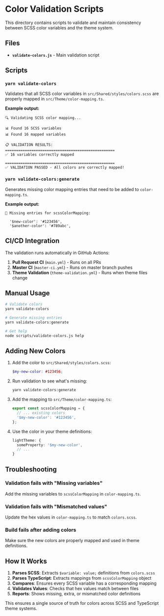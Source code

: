 # Color Validation Scripts

This directory contains scripts to validate and maintain consistency between SCSS color variables and the theme system.

## Files

- **`validate-colors.js`** - Main validation script

## Scripts

### `yarn validate-colors`

Validates that all SCSS color variables in `src/Shared/styles/colors.scss` are properly mapped in `src/Theme/color-mapping.ts`.

**Example output:**
```
🔍 Validating SCSS color mapping...

📊 Found 16 SCSS variables
📊 Found 16 mapped variables

📋 VALIDATION RESULTS:
==================================================
✅ 16 variables correctly mapped

==================================================
✅ VALIDATION PASSED - All colors are correctly mapped!
```

### `yarn validate-colors:generate`

Generates missing color mapping entries that need to be added to `color-mapping.ts`.

**Example output:**
```
📝 Missing entries for scssColorMapping:

  '$new-color': '#123456',
  '$another-color': '#789abc',
```

## CI/CD Integration

The validation runs automatically in GitHub Actions:

1. **Pull Request CI** (`main.yml`) - Runs on all PRs
2. **Master CI** (`master-ci.yml`) - Runs on master branch pushes  
3. **Theme Validation** (`theme-validation.yml`) - Runs when theme files change

## Manual Usage

```bash
# Validate colors
yarn validate-colors

# Generate missing entries
yarn validate-colors:generate

# Get help
node scripts/validate-colors.js help
```

## Adding New Colors

1. Add the color to `src/Shared/styles/colors.scss`:
   ```scss
   $my-new-color: #123456;
   ```

2. Run validation to see what's missing:
   ```bash
   yarn validate-colors:generate
   ```

3. Add the mapping to `src/Theme/color-mapping.ts`:
   ```typescript
   export const scssColorMapping = {
     // ... existing colors
     '$my-new-color': '#123456',
   };
   ```

4. Use the color in your theme definitions:
   ```typescript
   lightTheme: {
     someProperty: '$my-new-color',
     // ...
   }
   ```

## Troubleshooting

### Validation fails with "Missing variables"

Add the missing variables to `scssColorMapping` in `color-mapping.ts`.

### Validation fails with "Mismatched values"  

Update the hex values in `color-mapping.ts` to match `colors.scss`.

### Build fails after adding colors

Make sure the new colors are properly mapped and used in theme definitions.

## How It Works

1. **Parses SCSS**: Extracts `$variable: value;` definitions from `colors.scss`
2. **Parses TypeScript**: Extracts mappings from `scssColorMapping` object
3. **Compares**: Ensures every SCSS variable has a corresponding mapping
4. **Validates Values**: Checks that hex values match between files
5. **Reports**: Shows missing, extra, or mismatched color definitions

This ensures a single source of truth for colors across SCSS and TypeScript theme systems.
